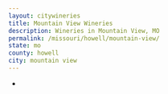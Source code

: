 ```yaml
---
layout: citywineries
title: Mountain View Wineries
description: Wineries in Mountain View, MO
permalink: /missouri/howell/mountain-view/
state: mo
county: howell
city: mountain view
---
```

-
